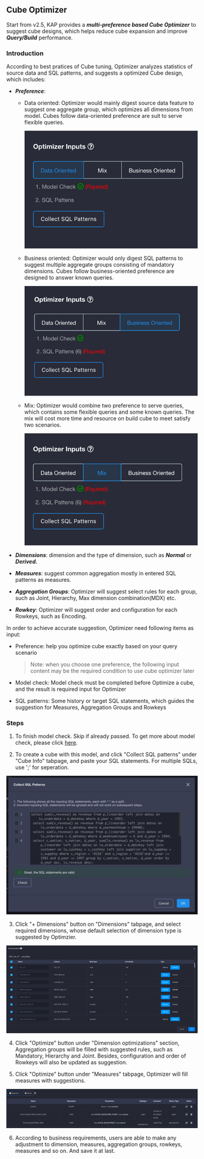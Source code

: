 ## Cube Optimizer

Start from v2.5, KAP provides a ***multi-preference based Cube Optimizer*** to suggest cube designs, which helps reduce cube expansion and improve ***Query/Build*** performance.

### Introduction

According to best pratices of Cube tuning, Optimizer analyzes statistics of source data and SQL patterns, and suggests a optimized Cube design, which includes:

- ***Preference***: 

  - Data oriented: Optimizer would mainly digest source data feature to suggest one aggregate group, which optimizes all dimensions from model. Cubes follow data-oriented preference are suit to serve flexible queries.

    ![](images/Cube_optimizer/EN_data_oriented.png)

  - Business oriented: Optimizer would only digest SQL patterns to suggest multiple aggregate groups consisting of mandatory dimensions. Cubes follow business-oriented preference are designed to answer known queries.

    ![](images/Cube_optimizer/EN_buz_oriented.png)

  - Mix: Optimizer would combine two preference to serve queries, which contains some flexible queries and some known queries. The mix will cost more time and resource on build cube to meet satisfy two scenarios.

    ![](images/Cube_optimizer/EN_mix.png)

- ***Dimensions***: dimension and the type of dimension, such as ***Normal*** or ***Derived.***
- ***Measures***: suggest common aggregation mostly in entered SQL patterns as measures.
- ***Aggregation Groups***: Optimizer will suggest select rules for each group, such as Joint, Hierarchy, Max dimension combination(MDX) etc.
- ***Rowkey***: Optimizer will suggest order and configuration for each Rowkeys, such as Encoding.



In order to achieve accurate suggestion, Optimizer need following items as input:

- Preference: help you optimize cube exactly based on your query scenario

  > Note: when you choose one preference, the following input content may be the required condition to use cube optimizer later

- Model check: Model check must be completed before Optimize a cube, and the result is required input for Optimizer

- SQL patterns: Some history or target SQL statements, which guides the suggestion for Measures, Aggregation Groups and Rowkeys

### Steps

1. To finish model check. Skip if already passed. To get more about model check, please click [here](../model_check.en.md).

2. To create a cube with this model, and click "Collect SQL patterns" under "Cube Info" tabpage, and paste your SQL statements. For multiple SQLs, use ';' for seperation.

![](images/Cube_optimizer/suggestion_sql.png)

3. Click "+ Dimensions" button on "Dimensions" tabpage, and select required dimensions, whose default selection of dimension type is suggested by Optimzier. 

![](images/Cube_optimizer/suggestion_dim.png)

4. Click "Optimize" button under "Dimension optimizations" section, Aggregation groups will be filled with suggested rules, such as Mandatory, Hierarchy and Joint. Besides, configuration and order of Rowkeys will also be updated as suggestion.

5. Click "Optimize" button under "Measures" tabpage, Optimizer will fill measures with suggestions.

![](images/Cube_optimizer/suggestion_measure.png)

6. According to business requirements, users are able to make any adjustment to dimension, measures, aggregation groups, rowkeys, measures and so on. And save it at last.



